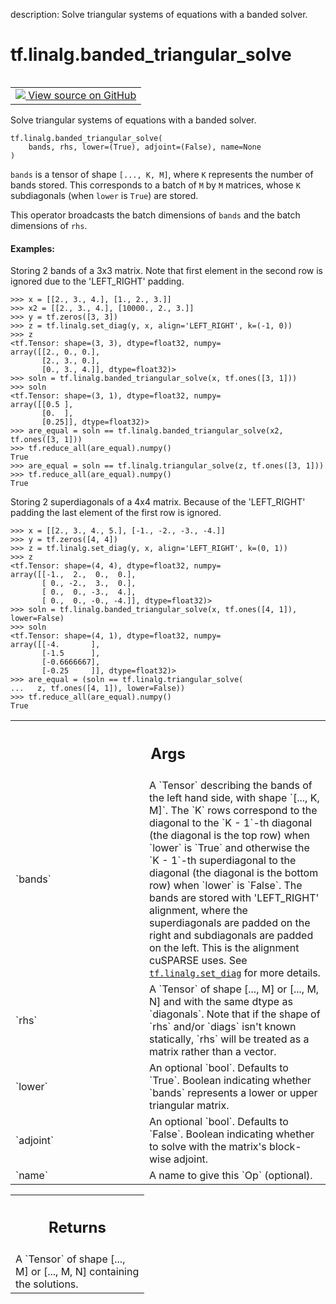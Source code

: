 description: Solve triangular systems of equations with a banded solver.

<div itemscope itemtype="http://developers.google.com/ReferenceObject">
<meta itemprop="name" content="tf.linalg.banded_triangular_solve" />
<meta itemprop="path" content="Stable" />
</div>

# tf.linalg.banded_triangular_solve

<!-- Insert buttons and diff -->

<table class="tfo-notebook-buttons tfo-api nocontent" align="left">
<td>
  <a target="_blank" href="https://github.com/tensorflow/tensorflow/blob/r2.4/tensorflow/python/ops/linalg/linalg_impl.py#L350-L443">
    <img src="https://www.tensorflow.org/images/GitHub-Mark-32px.png" />
    View source on GitHub
  </a>
</td>
</table>



Solve triangular systems of equations with a banded solver.

<pre class="devsite-click-to-copy prettyprint lang-py tfo-signature-link">
<code>tf.linalg.banded_triangular_solve(
    bands, rhs, lower=(True), adjoint=(False), name=None
)
</code></pre>



<!-- Placeholder for "Used in" -->

`bands` is a tensor of shape `[..., K, M]`, where `K` represents the number
of bands stored. This corresponds to a batch of `M` by `M` matrices, whose
`K` subdiagonals (when `lower` is `True`) are stored.

This operator broadcasts the batch dimensions of `bands` and the batch
dimensions of `rhs`.


#### Examples:



Storing 2 bands of a 3x3 matrix.
Note that first element in the second row is ignored due to
the 'LEFT_RIGHT' padding.

```
>>> x = [[2., 3., 4.], [1., 2., 3.]]
>>> x2 = [[2., 3., 4.], [10000., 2., 3.]]
>>> y = tf.zeros([3, 3])
>>> z = tf.linalg.set_diag(y, x, align='LEFT_RIGHT', k=(-1, 0))
>>> z
<tf.Tensor: shape=(3, 3), dtype=float32, numpy=
array([[2., 0., 0.],
       [2., 3., 0.],
       [0., 3., 4.]], dtype=float32)>
>>> soln = tf.linalg.banded_triangular_solve(x, tf.ones([3, 1]))
>>> soln
<tf.Tensor: shape=(3, 1), dtype=float32, numpy=
array([[0.5 ],
       [0.  ],
       [0.25]], dtype=float32)>
>>> are_equal = soln == tf.linalg.banded_triangular_solve(x2, tf.ones([3, 1]))
>>> tf.reduce_all(are_equal).numpy()
True
>>> are_equal = soln == tf.linalg.triangular_solve(z, tf.ones([3, 1]))
>>> tf.reduce_all(are_equal).numpy()
True
```

Storing 2 superdiagonals of a 4x4 matrix. Because of the 'LEFT_RIGHT' padding
the last element of the first row is ignored.

```
>>> x = [[2., 3., 4., 5.], [-1., -2., -3., -4.]]
>>> y = tf.zeros([4, 4])
>>> z = tf.linalg.set_diag(y, x, align='LEFT_RIGHT', k=(0, 1))
>>> z
<tf.Tensor: shape=(4, 4), dtype=float32, numpy=
array([[-1.,  2.,  0.,  0.],
       [ 0., -2.,  3.,  0.],
       [ 0.,  0., -3.,  4.],
       [ 0.,  0., -0., -4.]], dtype=float32)>
>>> soln = tf.linalg.banded_triangular_solve(x, tf.ones([4, 1]), lower=False)
>>> soln
<tf.Tensor: shape=(4, 1), dtype=float32, numpy=
array([[-4.       ],
       [-1.5      ],
       [-0.6666667],
       [-0.25     ]], dtype=float32)>
>>> are_equal = (soln == tf.linalg.triangular_solve(
...   z, tf.ones([4, 1]), lower=False))
>>> tf.reduce_all(are_equal).numpy()
True
```


<!-- Tabular view -->
 <table class="responsive fixed orange">
<colgroup><col width="214px"><col></colgroup>
<tr><th colspan="2"><h2 class="add-link">Args</h2></th></tr>

<tr>
<td>
`bands`
</td>
<td>
A `Tensor` describing the bands of the left hand side, with shape
`[..., K, M]`. The `K` rows correspond to the diagonal to the `K - 1`-th
diagonal (the diagonal is the top row) when `lower` is `True` and
otherwise the `K - 1`-th superdiagonal to the diagonal (the diagonal is
the bottom row) when `lower` is `False`. The bands are stored with
'LEFT_RIGHT' alignment, where the superdiagonals are padded on the right
and subdiagonals are padded on the left. This is the alignment cuSPARSE
uses.  See  <a href="../../tf/linalg/set_diag.md"><code>tf.linalg.set_diag</code></a> for more details.
</td>
</tr><tr>
<td>
`rhs`
</td>
<td>
A `Tensor` of shape [..., M] or [..., M, N] and with the same dtype as
`diagonals`. Note that if the shape of `rhs` and/or `diags` isn't known
statically, `rhs` will be treated as a matrix rather than a vector.
</td>
</tr><tr>
<td>
`lower`
</td>
<td>
An optional `bool`. Defaults to `True`. Boolean indicating whether
`bands` represents a lower or upper triangular matrix.
</td>
</tr><tr>
<td>
`adjoint`
</td>
<td>
An optional `bool`. Defaults to `False`. Boolean indicating whether
to solve with the matrix's block-wise adjoint.
</td>
</tr><tr>
<td>
`name`
</td>
<td>
A name to give this `Op` (optional).
</td>
</tr>
</table>



<!-- Tabular view -->
 <table class="responsive fixed orange">
<colgroup><col width="214px"><col></colgroup>
<tr><th colspan="2"><h2 class="add-link">Returns</h2></th></tr>
<tr class="alt">
<td colspan="2">
A `Tensor` of shape [..., M] or [..., M, N] containing the solutions.
</td>
</tr>

</table>

